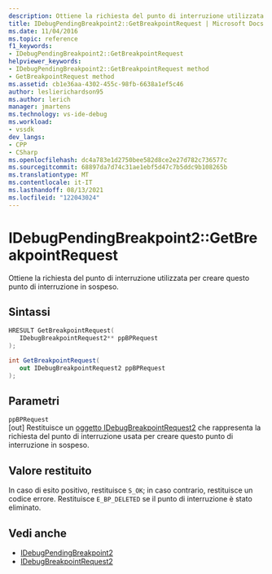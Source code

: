 ```yaml
---
description: Ottiene la richiesta del punto di interruzione utilizzata per creare questo punto di interruzione in sospeso.
title: IDebugPendingBreakpoint2::GetBreakpointRequest | Microsoft Docs
ms.date: 11/04/2016
ms.topic: reference
f1_keywords:
- IDebugPendingBreakpoint2::GetBreakpointRequest
helpviewer_keywords:
- IDebugPendingBreakpoint2::GetBreakpointRequest method
- GetBreakpointRequest method
ms.assetid: cb1e36aa-4302-455c-98fb-6638a1ef5c46
author: leslierichardson95
ms.author: lerich
manager: jmartens
ms.technology: vs-ide-debug
ms.workload:
- vssdk
dev_langs:
- CPP
- CSharp
ms.openlocfilehash: dc4a783e1d2750bee582d8ce2e27d782c736577c
ms.sourcegitcommit: 68897da7d74c31ae1ebf5d47c7b5ddc9b108265b
ms.translationtype: MT
ms.contentlocale: it-IT
ms.lasthandoff: 08/13/2021
ms.locfileid: "122043024"
---
```

# <a name="idebugpendingbreakpoint2getbreakpointrequest"></a>IDebugPendingBreakpoint2::GetBreakpointRequest
Ottiene la richiesta del punto di interruzione utilizzata per creare questo punto di interruzione in sospeso.

## <a name="syntax"></a>Sintassi

```cpp
HRESULT GetBreakpointRequest( 
   IDebugBreakpointRequest2** ppBPRequest
);
```

```csharp
int GetBreakpointRequest( 
   out IDebugBreakpointRequest2 ppBPRequest
);
```

## <a name="parameters"></a>Parametri
`ppBPRequest`\
[out] Restituisce un [oggetto IDebugBreakpointRequest2](../../../extensibility/debugger/reference/idebugbreakpointrequest2.md) che rappresenta la richiesta del punto di interruzione usata per creare questo punto di interruzione in sospeso.

## <a name="return-value"></a>Valore restituito
 In caso di esito positivo, restituisce `S_OK`; in caso contrario, restituisce un codice errore. Restituisce `E_BP_DELETED` se il punto di interruzione è stato eliminato.

## <a name="see-also"></a>Vedi anche
- [IDebugPendingBreakpoint2](../../../extensibility/debugger/reference/idebugpendingbreakpoint2.md)
- [IDebugBreakpointRequest2](../../../extensibility/debugger/reference/idebugbreakpointrequest2.md)

